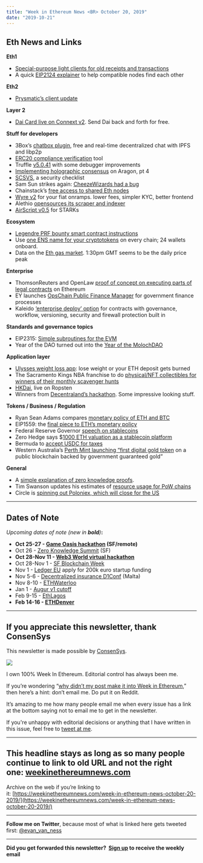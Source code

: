 ```yaml
---
title: "Week in Ethereum News <BR> October 20, 2019"
date: "2019-10-21"
---
```


## **Eth News and Links**

**Eth1**

- [Special-purpose light clients for old receipts and transactions](https://ethereum-magicians.org/t/special-purpose-light-clients-for-old-receipts-and-transactions/3711)
- A quick [EIP2124 explainer](https://twitter.com/trent_vanepps/status/1184677267995320322) to help compatible nodes find each other

**Eth2**

- [Prysmatic’s client update](https://medium.com/prysmatic-labs/ethereum-2-0-development-update-37-prysmatic-labs-6368654013c5)

**Layer 2**

- [Dai Card live on Connext v2](https://medium.com/connext/dai-card-on-connext-v2-0-eed923c52de2). Send Dai back and forth for free.  
    

**Stuff for developers**

- 3Box’s [chatbox plugin](https://medium.com/3box/introducing-3box-chatbox-plugin-698f4433b9a9), free and real-time decentralized chat with IPFS and libp2p
- [ERC20 compliance verification](https://forum.openzeppelin.com/t/online-erc20-contract-verifier/1575) tool
- Truffle [v5.0.41](https://github.com/trufflesuite/truffle/releases/tag/v5.0.41) with some debugger improvements
- [Implementing holographic consensus](https://blog.aragon.one/my-first-aragon-app-voting-supercharged-with-daostacks-holographic-consensus-part-4/) on Aragon, pt 4
- [SCSVS](https://securing.github.io/SCSVS/), a security checklist
- Sam Sun strikes again: [CheezeWizards had a bug](https://medium.com/dapperlabs/disclosure-forking-cheeze-wizards-smart-contracts-all-funds-and-wizards-are-secure-3c53af5bc531)
- Chainstack’s [free access to shared Eth nodes](https://chainstack.com/announcing-unlimited-free-access-to-ethereum-nodes/)
- [Wyre v2](https://blog.sendwyre.com/wyre-onramps-solved-b5ea0bdae361) for your fiat onramps. lower fees, simpler KYC, better frontend
- Alethio [opensources its scraper and indexer](https://github.com/Alethio/memento)
- [AirScript v0.5](https://ethresear.ch/t/airscript-v0-5-now-with-loops/6334) for STARKs

**Ecosystem**

- [Legendre PRF bounty smart contract instructions](https://legendreprf.org/smart_contract_instructions)
- Use [one ENS name for your cryptotokens](https://medium.com/the-ethereum-name-service/ens-launches-multi-coin-support-15-wallets-to-integrate-92518ab20599) on every chain; 24 wallets onboard.
- Data on the [Eth gas market](https://medium.com/originprotocol/diving-into-ethereum-gas-prices-6bf8b8e9135). 1:30pm GMT seems to be the daily price peak

**Enterprise**

- ThomsonReuters and OpenLaw [proof of concept on executing parts of legal contracts](https://www.thomsonreuters.com/en/press-releases/2019/october/thomson-reuters-and-openlaw-combine-blockchain-driven-smart-contracts-with-document-automation-technology.html) on Ethereum
- EY launches [OpsChain Public Finance Manager](https://www.prnewswire.com/news-releases/ey-launches-public-finance-management-blockchain-solution-to-improve-efficiency-and-transparency-in-governments-300938813.html) for government finance processes
- Kaleido [‘enterprise deploy’ option](https://kaleido.io/kaleido-is-first-blockchain-platform-to-offer-native-smart-contract-management/) for contracts with governance, workflow, versioning, security and firewall protection built in

**Standards and governance topics**

- EIP2315: [Simple subroutines for the EVM](https://github.com/ethereum/EIPs/issues/2315)
- Year of the DAO turned out into the [Year of the MolochDAO](https://medium.com/axialabs/relearning-to-dao-craft-b815b3e3f8ef)

**Application layer**

- [Ulysses weight loss app](https://www.reddit.com/r/ethereum/comments/djpajy/ulyssescontractcom_our_first_dapp_for_weight_loss/): lose weight or your ETH deposit gets burned
- The Sacramento Kings NBA franchise to do [physical/NFT collectibles for winners of their monthly scavenger hunts](https://www.nba.com/kings/blog/sacramento-kings-partner-cryptokaiju-launch-first-physical-crypto-collectible-professional)
- [HKDai](https://twitter.com/ASvanevik/status/1185042866726301697), live on Ropsten
- Winners from [Decentraland’s hackathon](https://decentraland.org/blog/announcements/game-jam-2019-the-results-are-in/). Some impressive looking stuff.

**Tokens / Business / Regulation**

- Ryan Sean Adams compares [monetary policy of ETH and BTC](https://bankless.substack.com/p/btcs-monetary-policy-is-overrated)
- EIP1559: the [final piece to ETH’s monetary policy](https://bankless.substack.com/p/the-final-puzzle-piece-to-eths-monetary)
- Federal Reserve Governor [speech on stablecoins](https://www.federalreserve.gov/newsevents/speech/brainard20191016a.htm)
- Zero Hedge says $[1000 ETH valuation as a stablecoin platform](https://www.zerohedge.com/crypto/speculative-case-1000-eth-if-ethereum-valued-fiat-payment-fintech-platform)
- Bermuda to [accept USDC for taxes](https://www.coindesk.com/bermuda-now-accepts-usdc-crypto-for-taxes-and-government-services)
- Western Australia’s [Perth Mint launching “first digital gold token](https://www.perthmint.com/media-infinigold-pmgt.aspx) on a public blockchain backed by government guaranteed gold”

**General**

- A [simple explanation of zero knowledge proofs](https://medium.com/web3studio/a-simple-explanation-of-zero-knowledge-proofs-ca574092e73b).
- Tim Swanson updates his estimates of [resource usage for PoW chains](https://www.ofnumbers.com/2019/10/15/have-pow-blockchains-become-less-resource-intensive/)
- Circle is [spinning out Poloniex, which will close for the US](https://medium.com/circle-trader/poloniex-spins-out-from-circle-with-new-backing-global-focus-5a19357bdaee)  
    

* * *

## **Dates of Note**

_Upcoming dates of note (new in **bold**)_**:**

- **Oct 25-27 - [Game Oasis hackathon](https://game-oasis-sf.devfolio.co/) (SF/remote)**
- Oct 26 - [Zero Knowledge Summit](https://www.zeroknowledge.fm/summit) (SF)
- **Oct 28-Nov 11 - [Web3 World virtual hackathon](https://hackathons.gitcoin.co/web3-world/)**
- Oct 28-Nov 1 - [SF Blockchain Week](https://sfblockchainweek.io/)
- Nov 1 - [Ledger EU](https://ledgerproject.eu/) apply for 200k euro startup funding
- Nov 5-6 - [Decentralized insurance D1Conf](https://blog.etherisc.com/d1conf-2019-to-focus-on-blockchain-adoption-november-5-6th-in-malta-3b8b582ac7b4) (Malta)
- Nov 8-10 - [ETHWaterloo](https://ethwaterloo.com/)
- Jan 1 - [Augur v1 cutoff](https://www.augur.net/blog/v1-cutoff-update/)
- Feb 9-15 - [EthLagos](https://ethlagos.io/)
- **Feb 14-16 - [ETHDenver](https://www.ethdenver.com/)**

* * *

## **If you appreciate this newsletter, thank ConsenSys**

This newsletter is made possible by [ConsenSys](https://consensys.net/).  
  

[![](https://cdn.substack.com/image/fetch/w_1100,c_limit,f_auto,q_auto:good/https%3A%2F%2Fbucketeer-e05bbc84-baa3-437e-9518-adb32be77984.s3.amazonaws.com%2Fpublic%2Fimages%2F08f1b2fd-57e2-4d4b-bd42-730c769114be_240x240.jpeg)](https://cdn.substack.com/image/fetch/c_limit,f_auto,q_auto:good/https%3A%2F%2Fbucketeer-e05bbc84-baa3-437e-9518-adb32be77984.s3.amazonaws.com%2Fpublic%2Fimages%2F08f1b2fd-57e2-4d4b-bd42-730c769114be_240x240.jpeg)

I own 100% Week In Ethereum. Editorial control has always been me.

If you’re wondering “[why didn’t my post make it into Week in Ethereum](https://www.evanvanness.com/post/179914035841/why-didnt-my-post-make-the-newsletter),” then here’s a hint: don’t email me. Do put it on Reddit.

It’s amazing to me how many people email me when every issue has a link at the bottom saying not to email me to get in the newsletter.

If you're unhappy with editorial decisions or anything that I have written in this issue, feel free to [tweet at me](https://twitter.com/evan_van_ness).

* * *

## **This headline stays as long as so many people continue to link to old URL and not the right one: [weekinethereumnews.com](https://weekinethereumnews.com/)**

Archive on the web if you’re linking to it: [](https://weekinethereumnews.com/week-in-ethereum-news-october-20-2019/)[https://weekinethereumnews.com/week-in-ethereum-news-october-20-2019/](https://weekinethereumnews.com/week-in-ethereum-news-october-20-2019/)

* * *

**Follow me on Twitter**, because most of what is linked here gets tweeted first: [@evan\_van\_ness](https://twitter.com/evan_van_ness)

* * *

**Did you get forwarded this newsletter?  [Sign up](https://weekinethereum.substack.com/subscribe#about) to receive the weekly email**
